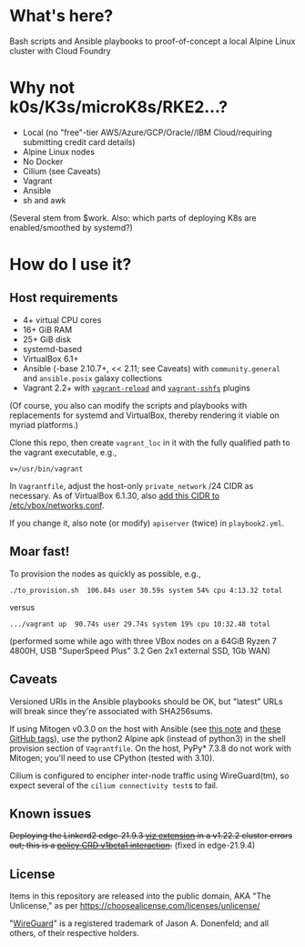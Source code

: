 # What's here?

Bash scripts and Ansible playbooks to proof-of-concept a local Alpine Linux cluster with Cloud Foundry

# Why not k0s/K3s/microK8s/RKE2...?

- Local (no "free"-tier AWS/Azure/GCP/Oracle//IBM Cloud/requiring submitting credit card details)
- Alpine Linux nodes
- No Docker
- Cilium (see Caveats)
- Vagrant
- Ansible
- sh and awk

(Several stem from $work. Also: which parts of deploying K8s are enabled/smoothed by systemd?)

# How do I use it?

## Host requirements

- 4+ virtual CPU cores
- 16+ GiB RAM
- 25+ GiB disk
- systemd-based
- VirtualBox 6.1+
- Ansible (-base 2.10.7+, << 2.11; see Caveats) with ``community.general`` and ``ansible.posix`` galaxy collections
- Vagrant 2.2+ with [``vagrant-reload``](https://github.com/aidanns/vagrant-reload) and [``vagrant-sshfs``](https://github.com/dustymabe/vagrant-sshfs) plugins

(Of course, you also can modify the scripts and playbooks with replacements for systemd and VirtualBox, thereby rendering it viable on myriad platforms.)

Clone this repo, then create ``vagrant_loc`` in it with the fully qualified path to the vagrant executable, e.g.,

```
v=/usr/bin/vagrant
```

In ``Vagrantfile``, adjust the host-only ``private_network`` /24 CIDR as necessary. As of VirtualBox 6.1.30, also [add this CIDR to /etc/vbox/networks.conf](https://www.virtualbox.org/manual/ch06.html#network_hostonly).

If you change it, also note (or modify) ``apiserver`` (twice) in ``playbook2.yml``.

## Moar fast!

To provision the nodes as quickly as possible, e.g.,

```
./to_provision.sh  106.84s user 30.59s system 54% cpu 4:13.32 total
```

versus


```
.../vagrant up  90.74s user 29.74s system 19% cpu 10:32.48 total
```

(performed some while ago with three VBox nodes on a 64GiB Ryzen 7 4800H, USB "SuperSpeed Plus" 3.2 Gen 2x1 external SSD, 1Gb WAN)

## Caveats

Versioned URIs in the Ansible playbooks should be OK, but "latest" URLs will break since they're associated with SHA256sums.

If using Mitogen v0.3.0 on the host with Ansible (see [this note](https://mitogen.networkgenomics.com/ansible_detailed.html) and [these GitHub tags](https://github.com/mitogen-hq/mitogen/tags)), use the python2 Alpine apk (instead of python3) in the shell provision section of ``Vagrantfile``. On the host, PyPy* 7.3.8 do not work with Mitogen; you'll need to use CPython (tested with 3.10).

Cilium is configured to encipher inter-node traffic using WireGuard(tm), so expect several of the ``cilium connectivity test``s to fail.

## Known issues

~~Deploying the Linkerd2 edge-21.9.3 [viz extension](https://linkerd.io/2/getting-started/) in a v1.22.2 cluster errors out; this is a [policy CRD v1beta1 interaction](https://github.com/linkerd/linkerd2/issues/6827).~~ (fixed in edge-21.9.4)

## License

Items in this repository are released into the public domain, AKA "The Unlicense," as per https://choosealicense.com/licenses/unlicense/

"[WireGuard](https://www.wireguard.com/)" is a registered trademark of Jason A. Donenfeld; and all others, of their respective holders.
